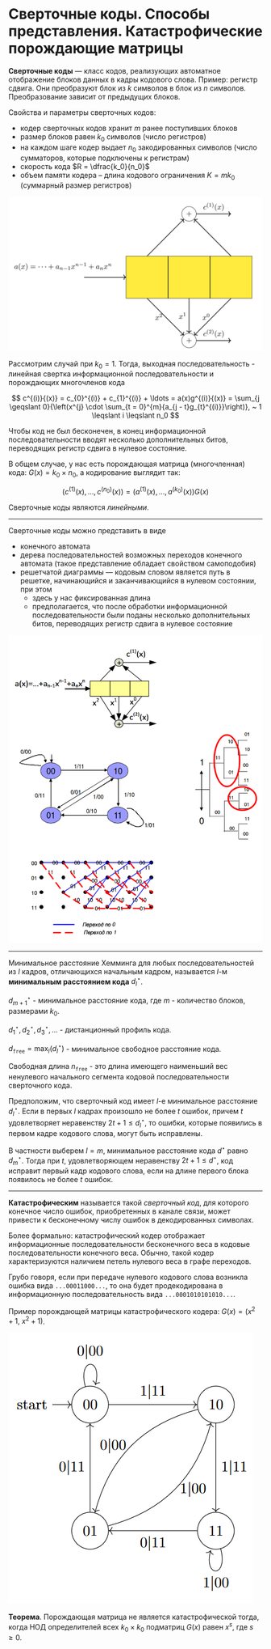 # Сверточные коды. Способы представления. Катастрофические порождающие матрицы

**Сверточные коды** — класс кодов, реализующих автоматное отображение блоков данных в кадры кодового слова. Пример: регистр сдвига. Они преобразуют блок из $k$ символов в блок из $n$ символов. Преобразование зависит от предыдущих блоков.

Свойства и параметры сверточных кодов:

* кодер сверточных кодов хранит $m$ ранее поступивших блоков
* размер блоков равен $k_0$ символов (число регистров)
* на каждом шаге кодер выдает $n_0$ закодированных символов (число сумматоров, которые подключены к регистрам)
* скорость кода $R = \dfrac{k_0}{n_0}$
* объем памяти кодера – длина кодового ограничения $K = mk_0$ (суммарный размер регистров)

![Сверточные коды](../assets/10_1.png)

Рассмотрим случай при $k_0 = 1$. Тогда, выходная последовательность - линейная свертка информационной
последовательности и порождающих многочленов кода

$$
  c^{(i)}{(x)} = c_{0}^{(i)} + c_{1}^{(i)} + \ldots = a(x)g^{(i)}{(x)} = \sum_{j \geqslant 0}{\left(x^{j} \cdot \sum_{t = 0}^{m}{a_{j - t}g_{t}^{(i)}}\right)}, ~ 1 \leqslant i \leqslant n_0
$$

Чтобы код не был бесконечен, в конец информационной последовательности вводят несколько дополнительных битов, переводящих регистр сдвига в нулевое состояние.

В общем случае, у нас есть порождающая матрица (многочленная) кода: $G(x) = k_{0} \times n_{0}$, а кодирование выглядит так:

$$
  \left(c^{(1)}(x), \ldots, c^{(n_{0})}(x)\right)=\left(a^{(1)}(x), \ldots, a^{(k_{0})}(x)\right)G(x)
$$

Сверточные коды являются *линейными*.

---

Сверточные коды можно представить в виде

* конечного автомата
* дерева последовательностей возможных переходов конечного автомата (такое представление обладает свойством самоподобия)
* решетчатой диаграммы — кодовым словом является путь в решетке, начинающийся и заканчивающийся в нулевом состоянии, при этом
  * здесь у нас фиксированная длина
  * предполагается, что после обработки информационной последовательности были поданы несколько дополнительных битов, переводящих регистр сдвига в нулевое состояние

![Графическое представление сверточных кодов](../assets/10_2.png)

---

Минимальное расстояние Хемминга для любых последовательностей из $l$ кадров, отличающихся начальным кадром, называется $l$-м **минимальным расстоянием кода** $d_{l}^{\star}$.

$d_{m + 1}^{\star}$ - минимальное расстояние кода, где $m$ - количество блоков, размерами $k_0$.

$d_{1}^{\star}, d_{2}^{\star}, d_{3}^{\star}, \ldots$ - дистанционный профиль кода.

$d_{\mathtt{free}} = \max_{l}{\left(d_{l}^{\star}\right)}$ - минимальное свободное расстояние кода.

Свободная длина $n_{\mathtt{free}}$ - это длина имеющего наименьший вес ненулевого начального сегмента кодовой последовательности сверточного кода.

Предположим, что сверточный код имеет $l$-е минимальное расстояние $d_l^{\star}$. Если в первых $l$ кадрах произошло не более $t$ ошибок, причем $t$ удовлетворяет неравенству $2t + 1 \leqslant d_{l}^{\star}$, то ошибки, которые появились в первом кадре кодового слова, могут быть исправлены.

В частности выберем $l = m$, минимальное расстояние кода $d^{\star}$ равно $d_{m}^{\star}$. Тогда при $t$, удовлетворяющем неравенству $2t + 1 \leqslant d^{\star}$, код исправит первый кадр кодового слова, если на длине первого блока появилось не более $t$ ошибок.

---

**Катастрофическим** называется такой *сверточный код*, для которого конечное число ошибок, приобретенных в канале связи, может привести к бесконечному числу ошибок в декодированных символах.

Более формально: катастрофический кодер отображает информационные последовательности бесконечного веса в кодовые последовательности конечного веса. Обычно, такой кодер характеризуются наличием петель нулевого веса в графе переходов.

Грубо говоря, если при передаче нулевого кодового слова возникла ошибка вида `...00011000...`, то она будет продекодирована в информационную последовательность вида `...0001010101010...`.

Пример порождающей матрицы катастрофического кодера: $G(x) = (x^2 +1, ~ x^2 + 1)$.

![Графическое представление катастрофического кодера](../assets/10_3.png)

**Теорема**. Порождающая матрица не является катастрофической тогда, когда НОД определителей всех $k_0 \times k_0$ подматриц $G(x)$ равен $x^s$, где $s \geqslant 0$.
